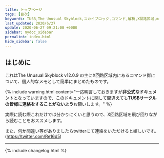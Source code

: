 ```yaml
---
title: トップページ
tags: [目次]
keywords: TUSB,The Unusual Skyblock,スカイブロック,コマンド,解析,X回路区域,minecraft,マインクラフト,配布ワールド
last_updated: 2020/6/27
update: 2020-06-27 09:21:00 +0000
sidebar: mydoc_sidebar
permalink: index.html
hide_sidebar: false
---
```


## はじめに

これはThe Unusual Skyblock v12.0.9 の主にX回路区域内にあるコマンド群について、個人的なメモとして簡単にまとめたものです。

{% include warning.html content="一応明言しておきますが**非公式なドキュメント**となっていますので、このドキュメントに関して間違えても**TUSBサークルの皆様に連絡をすることがないよう**お願いします。" %}

実際に読む際これだけでは分かりにくいと思うので、X回路区域を飛び回りながら読むことをおススメします。

また、何か間違い等がありましたらtwitterにて連絡をいただけると嬉しいです。(<https://twitter.com/Re16d5>)

---

{% include changelog.html %}
